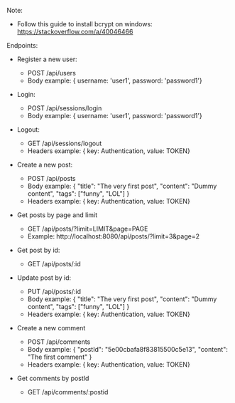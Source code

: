 Note:
- Follow this guide to install bcrypt on windows: https://stackoverflow.com/a/40046466

Endpoints:
- Register a new user:
    - POST /api/users
    - Body example: { username: 'user1', password: 'password1'}

- Login:
    - POST /api/sessions/login
    - Body example: { username: 'user1', password: 'password1'}
- Logout:
    - GET /api/sessions/logout
    - Headers example: { key: Authentication, value: TOKEN}

- Create a new post:
    - POST /api/posts
    - Body example: { "title": "The very first post", "content": "Dummy content", "tags": ["funny", "LOL"] }
    - Headers example: { key: Authentication, value: TOKEN}
- Get posts by page and limit
    - GET /api/posts/?limit=LIMIT&page=PAGE
    - Example: http://localhost:8080/api/posts/?limit=3&page=2
- Get post by id:
    - GET /api/posts/:id
- Update post by id:
    - PUT /api/posts/:id
    - Body example: { "title": "The very first post", "content": "Dummy content", "tags": ["funny", "LOL"] }
    - Headers example: { key: Authentication, value: TOKEN}

- Create a new comment
    - POST /api/comments
    - Body example: { "postId": "5e00cbafa8f83815500c5e13", "content": "The first comment" }
    - Headers example: { key: Authentication, value: TOKEN}
  
- Get comments by postId
    - GET /api/comments/:postid



